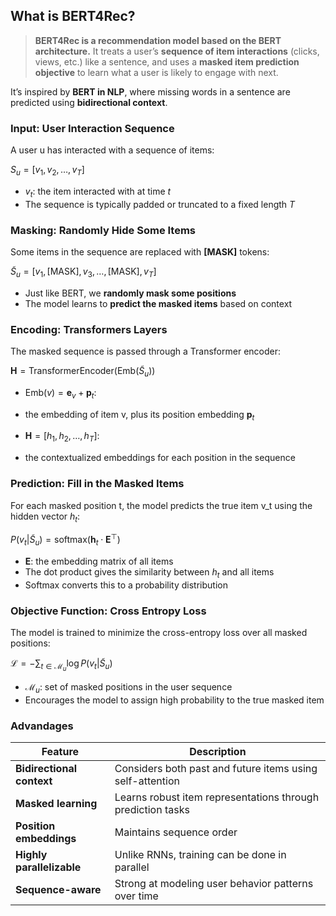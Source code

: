 
## What is BERT4Rec?

> **BERT4Rec is a recommendation model based on the BERT architecture.**
> It treats a user’s **sequence of item interactions** (clicks, views, etc.) like a sentence, and uses a **masked item prediction objective** to learn what a user is likely to engage with next.

It’s inspired by **BERT in NLP**, where missing words in a sentence are predicted using **bidirectional context**.

### Input: User Interaction Sequence

A user u has interacted with a sequence of items:

$S_u = [v_1, v_2, \dots, v_T]$

- $v_t$: the item interacted with at time $t$
- The sequence is typically padded or truncated to a fixed length $T$


### Masking: Randomly Hide Some Items

Some items in the sequence are replaced with **[MASK]** tokens:

$\tilde{S}_u = [v_1, \text{[MASK]}, v_3, \dots, \text{[MASK]}, v_T]$

-  Just like BERT, we **randomly mask some positions**
-  The model learns to **predict the masked items** based on context


### Encoding: Transformers Layers

The masked sequence is passed through a Transformer encoder:

$\mathbf{H} = \text{TransformerEncoder}( \text{Emb}(\tilde{S}_u) )$

- $\text{Emb}(v) = \mathbf{e}_v + \mathbf{p}_t:$
 - the embedding of item v, plus its position embedding $\mathbf{p}_t$

-  $\mathbf{H} = [h_1, h_2, \dots, h_T]:$
 - the contextualized embeddings for each position in the sequence


### Prediction: Fill in the Masked Items


For each masked position t, the model predicts the true item v_t using the hidden vector $h_t$:

$P(v_t | \tilde{S}_u) = \text{softmax}( \mathbf{h}_t \cdot \mathbf{E}^\top )$

-  $\mathbf{E}$: the embedding matrix of all items
-  The dot product gives the similarity between $h_t$ and all items
-  Softmax converts this to a probability distribution


### Objective Function: Cross Entropy Loss

The model is trained to minimize the cross-entropy loss over all masked positions:


$\mathcal{L} = - \sum_{t \in \mathcal{M}_u} \log P(v_t | \tilde{S}_u)$

-  $\mathcal{M}_u$: set of masked positions in the user sequence
-  Encourages the model to assign high probability to the true masked item


### Advandages

|**Feature**|**Description**|
|---|---|
|**Bidirectional context**|Considers both past and future items using self-attention|
|**Masked learning**|Learns robust item representations through prediction tasks|
|**Position embeddings**|Maintains sequence order|
|**Highly parallelizable**|Unlike RNNs, training can be done in parallel|
|**Sequence-aware**|Strong at modeling user behavior patterns over time|